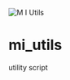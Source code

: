 ![M I  Utils](https://github.com/user-attachments/assets/cebc50a7-0821-4f15-b30f-8aa28fb7610d)
# mi_utils
utility script
